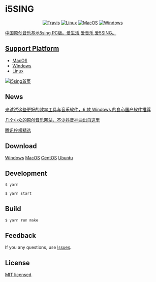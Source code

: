 # i5SING

<p align="center">
    <a href="https://travis-ci.org/i5sing/i5SING" target="_blank"><img src="https://travis-ci.org/i5sing/i5SING.svg?branch=master" alt="Travis"/></a>
    <a href="https://travis-ci.org/i5sing/i5SING" target="_blank"><img src="https://img.shields.io/travis/i5sing/i5SING/master.svg?label=linux" alt="Linux"/></a>
    <a href="https://travis-ci.org/i5sing/i5SING" target="_blank"><img src="https://img.shields.io/travis/i5sing/i5SING/master.svg?label=osx" alt="MacOS"/></a>
    <a href="https://travis-ci.org/i5sing/i5SING" target="_blank"><img src="https://img.shields.io/travis/i5sing/i5SING/master.svg?label=windows" alt="Windows"/</a>
</p>

中国原创音乐基地5sing PC版。爱生活,爱音乐,爱5SING。

## Support Platform

* MacOS
* Windows
* Linux

[![i5sing首页](http://static.i5sing.com/i5sing-v0.2-welcome.jpg)]()


## News

[来试试这些更好的效率工具与音乐软件，6 款 Windows 的良心国产软件推荐](https://sspai.com/post/44073)  

[几个小众的原创音乐网站，不少抖音神曲出自这里](https://zhuanlan.zhihu.com/p/37921837)

[腾讯柠檬精选](https://lemon.qq.com/lab/)

## Download

  [Windows](https://i5sing.com/download/win32_x64)
  [MacOS](https://i5sing.com/download/darwin_x64)
  [CentOS](https://static.i5sing.com/app/i5SING_0.2.0.rpm)
  [Ubuntu](https://i5sing.com/download/linux_x64)

## Development

```bash
$ yarn 

$ yarn start
```


## Build

```bash
$ yarn run make
```


## Feedback

If you any questions, use [Issues](https://github.com/i5sing/i5SING/issues).


## License

[MIT licensed](LICENSE).
